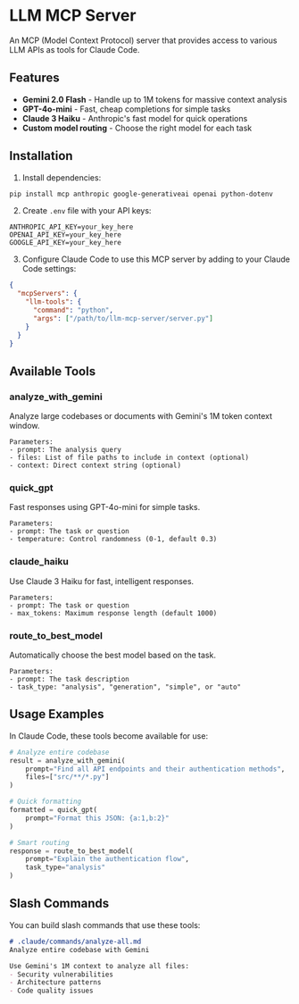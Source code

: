 # LLM MCP Server

An MCP (Model Context Protocol) server that provides access to various LLM APIs as tools for Claude Code.

## Features

- **Gemini 2.0 Flash** - Handle up to 1M tokens for massive context analysis
- **GPT-4o-mini** - Fast, cheap completions for simple tasks
- **Claude 3 Haiku** - Anthropic's fast model for quick operations
- **Custom model routing** - Choose the right model for each task

## Installation

1. Install dependencies:
```bash
pip install mcp anthropic google-generativeai openai python-dotenv
```

2. Create `.env` file with your API keys:
```
ANTHROPIC_API_KEY=your_key_here
OPENAI_API_KEY=your_key_here
GOOGLE_API_KEY=your_key_here
```

3. Configure Claude Code to use this MCP server by adding to your Claude Code settings:
```json
{
  "mcpServers": {
    "llm-tools": {
      "command": "python",
      "args": ["/path/to/llm-mcp-server/server.py"]
    }
  }
}
```

## Available Tools

### analyze_with_gemini
Analyze large codebases or documents with Gemini's 1M token context window.
```
Parameters:
- prompt: The analysis query
- files: List of file paths to include in context (optional)
- context: Direct context string (optional)
```

### quick_gpt
Fast responses using GPT-4o-mini for simple tasks.
```
Parameters:
- prompt: The task or question
- temperature: Control randomness (0-1, default 0.3)
```

### claude_haiku
Use Claude 3 Haiku for fast, intelligent responses.
```
Parameters:
- prompt: The task or question
- max_tokens: Maximum response length (default 1000)
```

### route_to_best_model
Automatically choose the best model based on the task.
```
Parameters:
- prompt: The task description
- task_type: "analysis", "generation", "simple", or "auto"
```

## Usage Examples

In Claude Code, these tools become available for use:

```python
# Analyze entire codebase
result = analyze_with_gemini(
    prompt="Find all API endpoints and their authentication methods",
    files=["src/**/*.py"]
)

# Quick formatting
formatted = quick_gpt(
    prompt="Format this JSON: {a:1,b:2}"
)

# Smart routing
response = route_to_best_model(
    prompt="Explain the authentication flow",
    task_type="analysis"
)
```

## Slash Commands

You can build slash commands that use these tools:

```markdown
# .claude/commands/analyze-all.md
Analyze entire codebase with Gemini

Use Gemini's 1M context to analyze all files:
- Security vulnerabilities
- Architecture patterns
- Code quality issues
```
